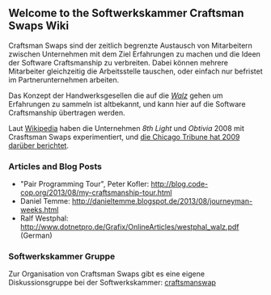 ## Welcome to the Softwerkskammer Craftsman Swaps Wiki

Craftsman Swaps sind der zeitlich begrenzte Austausch von Mitarbeitern zwischen Unternehmen mit dem Ziel Erfahrungen zu machen und die Ideen der Software Craftsmanship zu verbreiten. Dabei können mehrere Mitarbeiter gleichzeitig die Arbeitsstelle tauschen, oder einfach nur befristet im Partnerunternehmen arbeiten.

Das Konzept der Handwerksgesellen die auf die [*Walz*](http://de.wikipedia.org/wiki/Wanderjahre) gehen um Erfahrungen zu sammeln ist altbekannt, und kann hier auf die Software Craftsmanship übertragen werden.

Laut [Wikipedia](http://en.wikipedia.org/wiki/Software_craftsmanship) haben die Unternehmen *8th Light* und *Obtivia* 2008 mit Crasftsman Swaps experimentiert, und [die Chicago Tribune hat 2009 darüber berichtet](http://www.vcstar.com/news/2009/Jul/13/employee-swap-gives-two-firms-new-perspectives/).

### Articles and Blog Posts

* "Pair Programming Tour", Peter Kofler: http://blog.code-cop.org/2013/08/my-craftsmanship-tour.html
* Daniel Temme: http://danieltemme.blogspot.de/2013/08/journeyman-weeks.html
* Ralf Westphal: http://www.dotnetpro.de/Grafix/OnlineArticles/westphal_walz.pdf (German)

### Softwerkskammer Gruppe

Zur Organisation von Craftsman Swaps gibt es eine eigene Diskussionsgruppe bei der Softwerkskammer: [craftsmanswap](/groups/craftsmanswap)

